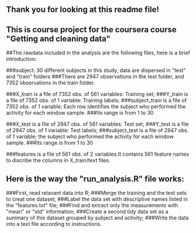 ## Thank you for looking at this readme file!
## This is course project for the coursera course "Getting and cleaning data"
##The rawdata included in the analysis are the following files, here is a brief introduction:

###subject: 30 different subjects in this study, data are dispersed in "test" and "train" folders
###There are 2947 observations in the test folder, and 7352 observations in the train folder.

###X_train is a file of 7352 obs. of  561 variables: Training set;
###Y_train is a file of 7352 obs. of  1 variable: Training labels;
###subject_train is a file of 7352 obs. of  1 variable; Each row identifies the subject who performed the activity for each window sample.
###Its range is from 1 to 30

###X_test is a file of 2947 obs. of  561 variables: Test set;
###Y_test is a file of 2947 obs. of  1 variable: Test labels;
###subject_test is a file of 2947 obs. of  1 variable; the subject who performed the activity for each window sample.
###Its range is from 1 to 30

###features is a file of 561 obs. of  2 variables.It contains 561 feature names to discribe the columns in X_train/text files.

## Here is the way the "run_analysis.R" file works:
###First, read relavant data into R;
###Merge the training and the test sets to creat one dataset;
###Label the data set with descriptive names listed in the "features.txt" file;
###Find and extract only the measurements with "mean" or "std" information;
###Create a second tidy data set as a summary of this dataset grouped by subject and activity;
###Write the data into a text file according to instructions.
